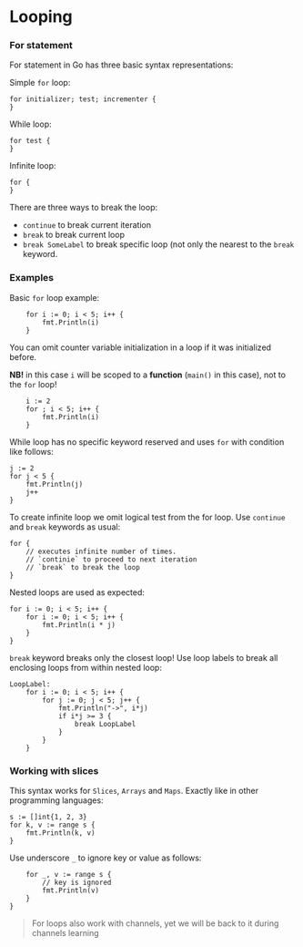 # Looping

### For statement
For statement in Go has three basic syntax representations:

Simple `for` loop:

```
for initializer; test; incrementer {
}
```

While loop:

```
for test {
}
```

Infinite loop:

```
for {
}
```

There are three ways to break the loop:
- `continue` to break current iteration
- `break` to break current loop
- `break SomeLabel` to break specific loop (not only the nearest to the `break` keyword.

### Examples

Basic `for` loop example:	

```
	for i := 0; i < 5; i++ {
		fmt.Println(i)
	}
```

You can omit counter variable initialization in a loop if it was initialized before.	

**NB!** in this case `i` will be scoped to a **function** (`main()` in this case), not to the `for` loop!

```
	i := 2
	for ; i < 5; i++ {
		fmt.Println(i)
	}
```

While loop has no specific keyword reserved and uses `for` with condition like follows:

```
j := 2
for j < 5 {
	fmt.Println(j)
	j++
}
```

To create infinite loop we omit logical test from the for loop. Use `continue` and `break` keywords as usual:

```
for {
	// executes infinite number of times.
	// `continie` to proceed to next iteration
	// `break` to break the loop
}
```

Nested loops are used as expected:

```
for i := 0; i < 5; i++ {
	for i := 0; i < 5; i++ {
		fmt.Println(i * j)
	}
}
```

`break` keyword breaks only the closest loop! Use loop labels to break all enclosing loops from within nested loop:

```
LoopLabel:
	for i := 0; i < 5; i++ {
		for j := 0; j < 5; j++ {
			fmt.Println("->", i*j)
			if i*j >= 3 {
				break LoopLabel
			}
		}
	}
```

### Working with slices

This syntax works for `Slices`, `Arrays` and `Maps`. Exactly like in other programming languages:
		
```
s := []int{1, 2, 3}
for k, v := range s {
	fmt.Println(k, v)
}
```

Use underscore `_` to ignore key or value as follows:

```
	for _, v := range s {
		// key is ignored
		fmt.Println(v)
	}
}
```

> For loops also work with channels, yet we will be back to it during channels learning
